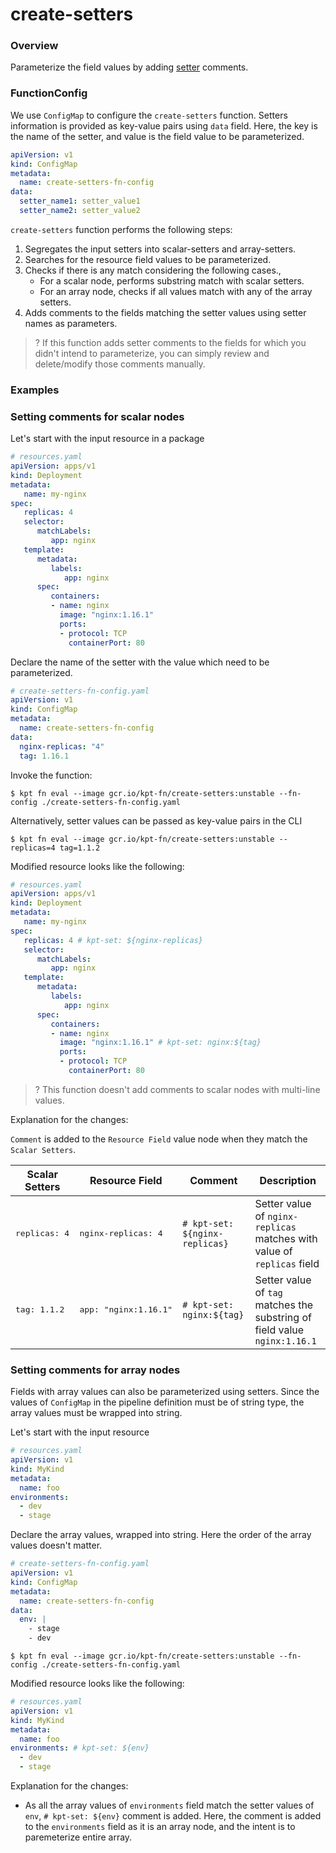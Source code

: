 # create-setters

### Overview

<!--mdtogo:Short-->

Parameterize the field values by adding [setter] comments.

<!--mdtogo-->

### FunctionConfig

<!--mdtogo:Long-->

We use `ConfigMap` to configure the `create-setters` function. Setters information
is provided as key-value pairs using `data` field.
Here, the key is the name of the setter, and value is the field value to be parameterized.

```yaml
apiVersion: v1
kind: ConfigMap
metadata:
  name: create-setters-fn-config
data:
  setter_name1: setter_value1
  setter_name2: setter_value2
```

`create-setters` function performs the following steps:
1. Segregates the input setters into scalar-setters and array-setters.
2. Searches for the resource field values to be parameterized.
3. Checks if there is any match considering the following cases.,
   - For a scalar node, performs substring match with scalar setters.
   - For an array node, checks if all values match with any of the array setters.
4. Adds comments to the fields matching the setter values using setter names as parameters.

>? If this function adds setter comments to the fields for which you didn't intend to parameterize,
you can simply review and delete/modify those comments manually.

<!--mdtogo-->

### Examples

<!--mdtogo:Examples-->

### Setting comments for scalar nodes

Let's start with the input resource in a package

```yaml
# resources.yaml
apiVersion: apps/v1
kind: Deployment
metadata:
   name: my-nginx
spec:
   replicas: 4
   selector:
      matchLabels:
         app: nginx
   template:
      metadata:
         labels:
            app: nginx
      spec:
         containers:
         - name: nginx
           image: "nginx:1.16.1"
           ports:
           - protocol: TCP
             containerPort: 80
```

Declare the name of the setter with the value which need to be parameterized.

```yaml
# create-setters-fn-config.yaml
apiVersion: v1
kind: ConfigMap
metadata:
  name: create-setters-fn-config
data:
  nginx-replicas: "4"
  tag: 1.16.1
```

Invoke the function:

```shell
$ kpt fn eval --image gcr.io/kpt-fn/create-setters:unstable --fn-config ./create-setters-fn-config.yaml
```

Alternatively, setter values can be passed as key-value pairs in the CLI

```shell
$ kpt fn eval --image gcr.io/kpt-fn/create-setters:unstable -- replicas=4 tag=1.1.2
```

Modified resource looks like the following:

```yaml
# resources.yaml
apiVersion: apps/v1
kind: Deployment
metadata:
   name: my-nginx
spec:
   replicas: 4 # kpt-set: ${nginx-replicas}
   selector:
      matchLabels:
         app: nginx
   template:
      metadata:
         labels:
            app: nginx
      spec:
         containers:
         - name: nginx
           image: "nginx:1.16.1" # kpt-set: nginx:${tag}
           ports:
           - protocol: TCP
             containerPort: 80
```

>? This function doesn't add comments to scalar nodes with multi-line values.

Explanation for the changes:

`Comment` is added to the `Resource Field` value node when they match the `Scalar Setters`.

| Scalar Setters            | Resource Field                | Comment                            | Description     |
|---------------------------|---------------------------|------------------------------------|-----------------|
| <pre>replicas: 4</pre>    | <pre>nginx-replicas: 4</pre>  | `# kpt-set: ${nginx-replicas}`    | Setter value of `nginx-replicas` matches with value of `replicas` field  |
| <pre>tag: 1.1.2</pre> | <pre>app: "nginx:1.16.1"</pre> | `# kpt-set: nginx:${tag}`       | Setter value of `tag` matches the substring of field value `nginx:1.16.1`   |

### Setting comments for array nodes

Fields with array values can also be parameterized using setters. Since the values of `ConfigMap`
in the pipeline definition must be of string type, the array values must be wrapped into
string.

Let's start with the input resource

```yaml
# resources.yaml
apiVersion: v1
kind: MyKind
metadata:
  name: foo
environments:
  - dev
  - stage
```

Declare the array values, wrapped into string. Here the order of the array values
doesn't matter.

```yaml
# create-setters-fn-config.yaml
apiVersion: v1
kind: ConfigMap
metadata:
  name: create-setters-fn-config
data:
  env: |
    - stage
    - dev
```

```shell
$ kpt fn eval --image gcr.io/kpt-fn/create-setters:unstable --fn-config ./create-setters-fn-config.yaml
```

Modified resource looks like the following:

```yaml
# resources.yaml
apiVersion: v1
kind: MyKind
metadata:
  name: foo
environments: # kpt-set: ${env}
  - dev
  - stage
```

Explanation for the changes:
- As all the array values of `environments` field match the setter values of `env`, `# kpt-set: ${env}` comment is added.
Here, the comment is added to the `environments` field as it is an array node, and the intent is to paremeterize entire array.
<!--mdtogo-->

[setter]: https://catalog.kpt.dev/apply-setters/v0.1/?id=definitions
